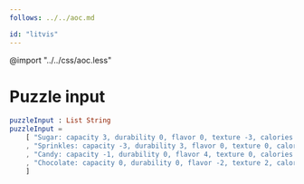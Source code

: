 ```yaml
---
follows: ../../aoc.md

id: "litvis"
---
```


@import "../../css/aoc.less"

# Puzzle input

```elm {l=hidden r}
puzzleInput : List String
puzzleInput =
    [ "Sugar: capacity 3, durability 0, flavor 0, texture -3, calories 2"
    , "Sprinkles: capacity -3, durability 3, flavor 0, texture 0, calories 9"
    , "Candy: capacity -1, durability 0, flavor 4, texture 0, calories 1"
    , "Chocolate: capacity 0, durability 0, flavor -2, texture 2, calories 8"
    ]
```
